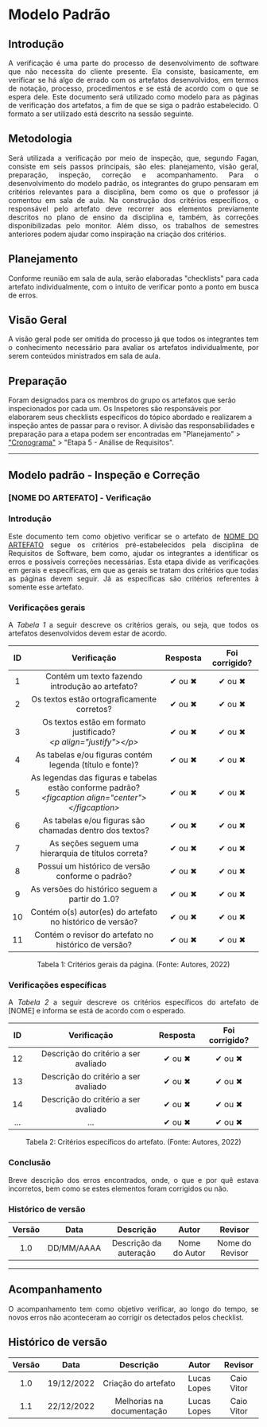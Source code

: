 # Modelo Padrão

## Introdução
<p align="justify">A verificação é uma parte do processo de desenvolvimento de software que não necessita do cliente presente. Ela consiste, basicamente, em verificar se há algo de errado com os artefatos desenvolvidos, em termos de notação, processo, procedimentos e se está de acordo com o que se espera dele. Este documento será utilizado como modelo para as páginas de verificação dos artefatos, a fim de que se siga o padrão estabelecido. O formato a ser utilizado está descrito na sessão seguinte.</p>

## Metodologia
<p align="justify">Será utilizada a verificação por meio de inspeção, que, segundo Fagan, consiste em seis passos principais, são eles: planejamento, visão geral, preparação, inspeção, correção e acompanhamento. Para o desenvolvimento do modelo padrão, os integrantes do grupo pensaram em critérios relevantes para a disciplina, bem como os que o professor já comentou em sala de aula. Na construção dos critérios específicos, o responsável pelo artefato deve recorrer aos elementos previamente descritos no plano de ensino da disciplina e, também, às correções disponibilizadas pelo monitor. Além disso, os trabalhos de semestres anteriores podem ajudar como inspiração na criação dos critérios.</p>

## Planejamento
<p align="justify">Conforme reunião em sala de aula, serão elaboradas "checklists" para cada artefato individualmente, com o intuito de verificar ponto a ponto em busca de erros.</p>

## Visão Geral
<p align="justify">A visão geral pode ser omitida do processo já que todos os integrantes tem o conhecimento necessário para avaliar os artefatos individualmente, por serem conteúdos ministrados em sala de aula.</p>

## Preparação
Foram designados para os membros do grupo os artefatos que serão inspecionados por cada um. Os Inspetores são responsáveis por elaborarem seus checklists específicos do tópico abordado e realizarem a inspeção antes de passar para o revisor. A divisão das responsabilidades e preparação para a etapa podem ser encontradas em "Planejamento" > ["Cronograma"](../../planejamento/cronograma.md) > "Etapa 5 - Análise de Requisitos".

---

## Modelo padrão - Inspeção e Correção

### [NOME DO ARTEFATO] - Verificação

### Introdução
<p align="justify">Este documento tem como objetivo verificar se o artefato de <a href="#">NOME DO ARTEFATO</a> segue os critérios pré-estabelecidos pela disciplina de Requisitos de Software, bem como, ajudar os integrantes a identificar os erros e possíveis correções necessárias. Esta etapa divide as verificações em gerais e específicas, em que as gerais se tratam dos critérios que todas as páginas devem seguir. Já as específicas são critérios referentes à somente esse artefato.</p>

### Verificações gerais
<p align="justify">A <i>Tabela 1</i> a seguir descreve os critérios gerais, ou seja, que todos os artefatos desenvolvidos devem estar de acordo.</p>

| ID | Verificação | Resposta | Foi corrigido? |
| :--: | :-------: | :------: | :------------: |
| 1 | Contém um texto fazendo introdução ao artefato? | ✔ ou ✖ | ✔ ou ✖ |
| 2 | Os textos estão ortograficamente corretos? | ✔ ou ✖ | ✔ ou ✖ |
| 3 | Os textos estão em formato justificado?<br><i>&lt;p align="justify"&gt;&lt;/p&gt;</i> | ✔ ou ✖ | ✔ ou ✖ |
| 4 | As tabelas e/ou figuras contém legenda (título e fonte)? | ✔ ou ✖ | ✔ ou ✖ |
| 5 | As legendas das figuras e tabelas estão conforme padrão?<br><i>&lt;figcaption align="center"&gt;&lt;/figcaption&gt;</i> | ✔ ou ✖ | ✔ ou ✖ |
| 6 | As tabelas e/ou figuras são chamadas dentro dos textos? | ✔ ou ✖ | ✔ ou ✖ |
| 7 | As seções seguem uma hierarquia de títulos correta? | ✔ ou ✖ | ✔ ou ✖ |
| 8 | Possui um histórico de versão conforme o padrão? | ✔ ou ✖ | ✔ ou ✖ |
| 9 | As versões do histórico seguem a partir do 1.0? | ✔ ou ✖ | ✔ ou ✖ |
| 10 | Contém o(s) autor(es) do artefato no histórico de versão? | ✔ ou ✖ | ✔ ou ✖ |
| 11 | Contém o revisor do artefato no histórico de versão? | ✔ ou ✖ | ✔ ou ✖ |

<figcaption align="center">Tabela 1: Critérios gerais da página. (Fonte: Autores, 2022)</figcaption>

### Verificações específicas
<p align="justify">A <i>Tabela 2</i> a seguir descreve os critérios específicos do artefato de [NOME] e informa se está de acordo com o esperado.</p>

| ID | Verificação | Resposta | Foi corrigido? |
| :--: | :-------: | :------: | :------------: |
| 12 | Descrição do critério a ser avaliado | ✔ ou ✖ | ✔ ou ✖ |
| 13 | Descrição do critério a ser avaliado | ✔ ou ✖ | ✔ ou ✖ |
| 14 | Descrição do critério a ser avaliado | ✔ ou ✖ | ✔ ou ✖ |
| ... | ... | ✔ ou ✖ | ✔ ou ✖ |

<figcaption align="center">Tabela 2: Critérios específicos do artefato. (Fonte: Autores, 2022)</figcaption>

### Conclusão
<p align="justify">Breve descrição dos erros encontrados, onde, o que e por quê estava incorretos, bem como se estes elementos foram corrigidos ou não.</p>

### Histórico de versão
| Versão | Data | Descrição | Autor | Revisor |
| :----: | :--: | :-------: | :---: | :-----: |
| 1.0 | DD/MM/AAAA | Descrição da auteração | Nome do Autor | Nome do Revisor |

---

## Acompanhamento
<p align="justify">O acompanhamento tem como objetivo verificar, ao longo do tempo, se novos erros não aconteceram ao corrigir os detectados pelos checklist.</p>

## Histórico de versão
| Versão | Data | Descrição | Autor | Revisor |
| :----: | :--: | :-------: | :---: | :-----: |
| 1.0 | 19/12/2022 | Criação do artefato | Lucas Lopes | Caio Vitor |
| 1.1 | 22/12/2022 | Melhorias na documentação | Lucas Lopes | Caio Vitor |